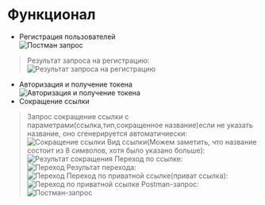 # Функционал
* Регистрация пользователей  
![Постман запрос](https://i.ibb.co/PDGR8JW/Register.jpg)
> Результат запроса на регистрацию:  
![Результат запроса на регистрацию](https://i.ibb.co/NS2gMkP/Register-Result.jpg)
* Авторизация и получение токена  
![Авторизация и получение токена](https://i.ibb.co/kHhqNbQ/Auth.jpg)
* Сокращение ссылки  
> Запрос сокращение ссылки с параметрами(ссылка,тип,сокращенное название)если не указать название, оно сгенерируется автоматичиески:  
![Сокращение ссылки](https://i.ibb.co/cDPMd35/LinkAdd.jpg)
> Вид ссылки(Можем заметить, что название состоит из 8 символов, хотя было указано больше):   
![Результат сокращения](https://i.ibb.co/RBq8yf9/image.png)
> Переход по ссылке:  
![Переход](https://i.ibb.co/Y7TyHR0/image.png)
> Результат перехода:  
![Переход](https://i.ibb.co/vQj7GHT/image.png)
> Переход по приватной ссылке(приват ссылка):  
![Переход по приватной ссылке](https://i.ibb.co/xDnC6h9/image.png)
> Postman-запрос:  
![Постман-запрос](https://i.ibb.co/xm7ZXdL/image.png)
